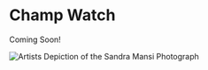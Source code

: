 # Champ Watch
Coming Soon!

<img src="https://upload.wikimedia.org/wikipedia/commons/f/f5/Artistic_representation_of_Sandra_Mansi%27s_1977_photograph_of_%22Champ%22_lake_monster.jpg" alt="Artists Depiction of the Sandra Mansi Photograph" >

